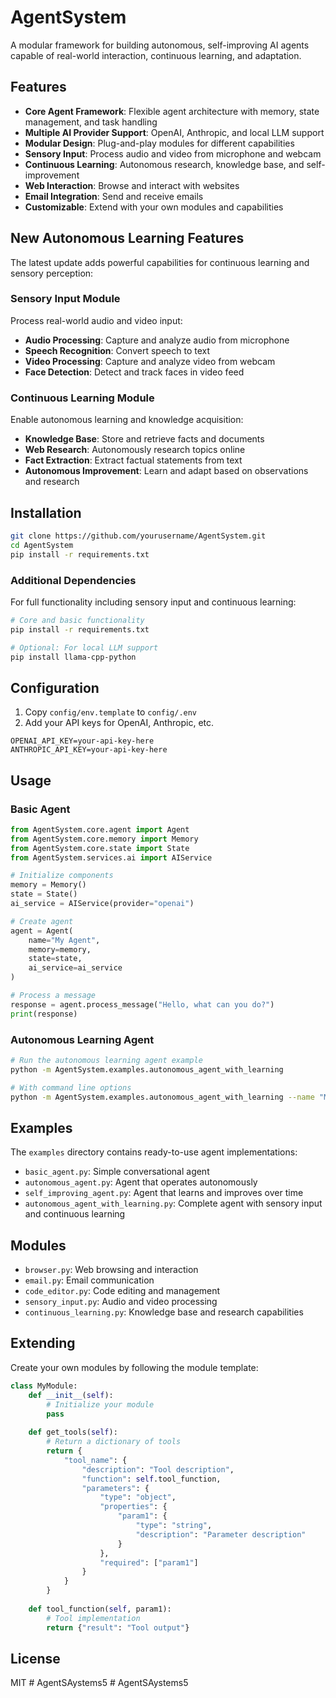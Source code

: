 # AgentSystem

A modular framework for building autonomous, self-improving AI agents capable of real-world interaction, continuous learning, and adaptation.

## Features

- **Core Agent Framework**: Flexible agent architecture with memory, state management, and task handling
- **Multiple AI Provider Support**: OpenAI, Anthropic, and local LLM support
- **Modular Design**: Plug-and-play modules for different capabilities
- **Sensory Input**: Process audio and video from microphone and webcam
- **Continuous Learning**: Autonomous research, knowledge base, and self-improvement
- **Web Interaction**: Browse and interact with websites
- **Email Integration**: Send and receive emails
- **Customizable**: Extend with your own modules and capabilities

## New Autonomous Learning Features

The latest update adds powerful capabilities for continuous learning and sensory perception:

### Sensory Input Module

Process real-world audio and video input:

- **Audio Processing**: Capture and analyze audio from microphone
- **Speech Recognition**: Convert speech to text
- **Video Processing**: Capture and analyze video from webcam
- **Face Detection**: Detect and track faces in video feed

### Continuous Learning Module

Enable autonomous learning and knowledge acquisition:

- **Knowledge Base**: Store and retrieve facts and documents
- **Web Research**: Autonomously research topics online
- **Fact Extraction**: Extract factual statements from text
- **Autonomous Improvement**: Learn and adapt based on observations and research

## Installation

```bash
git clone https://github.com/yourusername/AgentSystem.git
cd AgentSystem
pip install -r requirements.txt
```

### Additional Dependencies

For full functionality including sensory input and continuous learning:

```bash
# Core and basic functionality
pip install -r requirements.txt

# Optional: For local LLM support
pip install llama-cpp-python
```

## Configuration

1. Copy `config/env.template` to `config/.env`
2. Add your API keys for OpenAI, Anthropic, etc.

```env
OPENAI_API_KEY=your-api-key-here
ANTHROPIC_API_KEY=your-api-key-here
```

## Usage

### Basic Agent

```python
from AgentSystem.core.agent import Agent
from AgentSystem.core.memory import Memory
from AgentSystem.core.state import State
from AgentSystem.services.ai import AIService

# Initialize components
memory = Memory()
state = State()
ai_service = AIService(provider="openai")

# Create agent
agent = Agent(
    name="My Agent",
    memory=memory,
    state=state,
    ai_service=ai_service
)

# Process a message
response = agent.process_message("Hello, what can you do?")
print(response)
```

### Autonomous Learning Agent

```bash
# Run the autonomous learning agent example
python -m AgentSystem.examples.autonomous_agent_with_learning

# With command line options
python -m AgentSystem.examples.autonomous_agent_with_learning --name "My Learning Agent" --autonomous --sensory
```

## Examples

The `examples` directory contains ready-to-use agent implementations:

- `basic_agent.py`: Simple conversational agent
- `autonomous_agent.py`: Agent that operates autonomously
- `self_improving_agent.py`: Agent that learns and improves over time
- `autonomous_agent_with_learning.py`: Complete agent with sensory input and continuous learning

## Modules

- `browser.py`: Web browsing and interaction
- `email.py`: Email communication
- `code_editor.py`: Code editing and management
- `sensory_input.py`: Audio and video processing
- `continuous_learning.py`: Knowledge base and research capabilities

## Extending

Create your own modules by following the module template:

```python
class MyModule:
    def __init__(self):
        # Initialize your module
        pass
        
    def get_tools(self):
        # Return a dictionary of tools
        return {
            "tool_name": {
                "description": "Tool description",
                "function": self.tool_function,
                "parameters": {
                    "type": "object",
                    "properties": {
                        "param1": {
                            "type": "string",
                            "description": "Parameter description"
                        }
                    },
                    "required": ["param1"]
                }
            }
        }
        
    def tool_function(self, param1):
        # Tool implementation
        return {"result": "Tool output"}
```

## License

MIT
#   A g e n t S A y s t e m s 5 
 
 #   A g e n t S A y s t e m s 5 
 
 